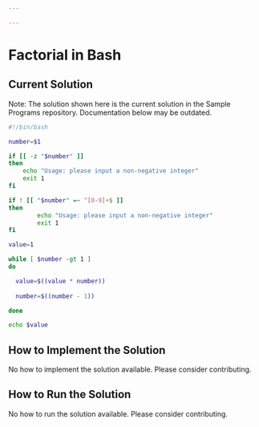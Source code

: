 ```yaml
---

---
```


# Factorial in Bash

## Current Solution

Note: The solution shown here is the current solution in the Sample Programs repository. Documentation below may be outdated.

```Bash
#!/bin/bash

number=$1

if [[ -z "$number" ]]
then
	echo "Usage: please input a non-negative integer"
	exit 1
fi

if ! [[ "$number" =~ ^[0-9]+$ ]]  
then 
        echo "Usage: please input a non-negative integer"
        exit 1
fi

value=1

while [ $number -gt 1 ]
do

  value=$((value * number))
 
  number=$((number - 1))

done

echo $value

```

## How to Implement the Solution

No how to implement the solution available. Please consider contributing.

## How to Run the Solution

No how to run the solution available. Please consider contributing.